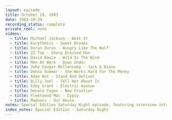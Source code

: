 ```yaml
---
layout: episode
title: October 29, 1983
date: 1983-10-29
recording_status: complete
private_reel: none
videos:
  - title: Michael Jackson - Beat It
  - title: Eurythmics - Sweet Dreams
  - title: Duran Duran - Hungry Like The Wolf
  - title: ZZ Top - Sharp Dressed Man
  - title: David Bowie - Wild Is The Wind
  - title: Men At Work - Down Under
  - title: John Cougar Mellencamp - Jack & Diane
  - title: Donna Summer - She Works Hard For The Money
  - title: Adam Ant - Stand And Deliver
  - title: Billy Joel - Tell Her About It
  - title: Eddy Grant - Electric Avenue
  - title: Donald Fagen - New Frontier
  - title: Fleetwood Mac - Gypsy
  - title: Madness - Our House
notes: Special Edition Saturday Night episode, featuring interview introductions by Eurythmics, Duran Duran, David Bowie, Colin Hay, John Cougar Mellencamp, Adam Ant, Eddy Grant, Donald Fagen, and Madness.
index_notes: Special Edition - Saturday Night
---
```


